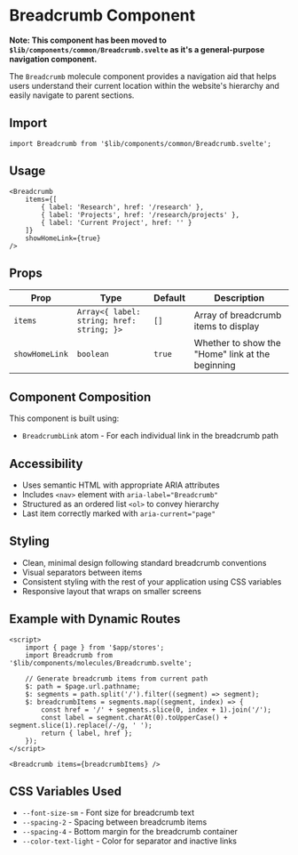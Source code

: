 # Breadcrumb Component

**Note: This component has been moved to `$lib/components/common/Breadcrumb.svelte` as it's a general-purpose navigation component.**

The `Breadcrumb` molecule component provides a navigation aid that helps users understand their current location within the website's hierarchy and easily navigate to parent sections.

## Import

```svelte
import Breadcrumb from '$lib/components/common/Breadcrumb.svelte';
```

## Usage

```svelte
<Breadcrumb
	items={[
		{ label: 'Research', href: '/research' },
		{ label: 'Projects', href: '/research/projects' },
		{ label: 'Current Project', href: '' }
	]}
	showHomeLink={true}
/>
```

## Props

| Prop           | Type                                      | Default | Description                                      |
| -------------- | ----------------------------------------- | ------- | ------------------------------------------------ |
| `items`        | `Array<{ label: string; href: string; }>` | `[]`    | Array of breadcrumb items to display             |
| `showHomeLink` | `boolean`                                 | `true`  | Whether to show the "Home" link at the beginning |

## Component Composition

This component is built using:

- `BreadcrumbLink` atom - For each individual link in the breadcrumb path

## Accessibility

- Uses semantic HTML with appropriate ARIA attributes
- Includes `<nav>` element with `aria-label="Breadcrumb"`
- Structured as an ordered list `<ol>` to convey hierarchy
- Last item correctly marked with `aria-current="page"`

## Styling

- Clean, minimal design following standard breadcrumb conventions
- Visual separators between items
- Consistent styling with the rest of your application using CSS variables
- Responsive layout that wraps on smaller screens

## Example with Dynamic Routes

```svelte
<script>
	import { page } from '$app/stores';
	import Breadcrumb from '$lib/components/molecules/Breadcrumb.svelte';

	// Generate breadcrumb items from current path
	$: path = $page.url.pathname;
	$: segments = path.split('/').filter((segment) => segment);
	$: breadcrumbItems = segments.map((segment, index) => {
		const href = '/' + segments.slice(0, index + 1).join('/');
		const label = segment.charAt(0).toUpperCase() + segment.slice(1).replace(/-/g, ' ');
		return { label, href };
	});
</script>

<Breadcrumb items={breadcrumbItems} />
```

## CSS Variables Used

- `--font-size-sm` - Font size for breadcrumb text
- `--spacing-2` - Spacing between breadcrumb items
- `--spacing-4` - Bottom margin for the breadcrumb container
- `--color-text-light` - Color for separator and inactive links
